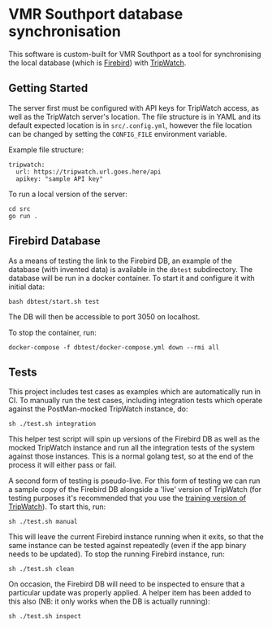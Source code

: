 # VMR Southport database synchronisation
This software is custom-built for VMR Southport as a tool for synchronising
the local database (which is [Firebird](https://firebirdsql.org/)) with
[TripWatch](https://tripwatch-training.platformrescue.com.au).

## Getting Started
The server first must be configured with API keys for TripWatch access, as well as
the TripWatch server's location. The file structure is in YAML and its default
expected location is in `src/.config.yml`, however the file location can be changed
by setting the `CONFIG_FILE` environment variable.

Example file structure:
```
tripwatch:
  url: https://tripwatch.url.goes.here/api
  apikey: "sample API key"
```

To run a local version of the server:
```
cd src
go run .
```

## Firebird Database
As a means of testing the link to the Firebird DB, an example of the database (with
invented data) is available in the `dbtest` subdirectory. The database will be run
in a docker container. To start it and configure it with initial data:
```
bash dbtest/start.sh test
```
The DB will then be accessible to port 3050 on localhost.

To stop the container, run:
```
docker-compose -f dbtest/docker-compose.yml down --rmi all
```

## Tests
This project includes test cases as examples which are automatically run in CI. To
manually run the test cases, including integration tests which operate against the
PostMan-mocked TripWatch instance, do:
```
sh ./test.sh integration
```
This helper test script will spin up versions of the Firebird DB as well as the mocked
TripWatch instance and run all the integration tests of the system against those
instances. This is a normal golang test, so at the end of the process it will either
pass or fail.

A second form of testing is pseudo-live. For this form of testing we can run a sample
copy of the Firebird DB alongside a 'live' version of TripWatch (for testing purposes
it's recommended that you use the
[training version of TripWatch](https://tripwatch-training.platformrescue.com.au)).
To start this, run:
```
sh ./test.sh manual
```
This will leave the current Firebird instance running when it exits, so that the same
instance can be tested against repeatedly (even if the app binary needs to be updated).
To stop the running Firebird instance, run:
```
sh ./test.sh clean
```

On occasion, the Firebird DB will need to be inspected to ensure that a particular update
was properly applied. A helper item has been added to this also (NB: it only works when
the DB is actually running):
```
sh ./test.sh inspect
```

